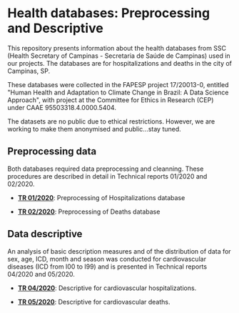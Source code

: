 # Health databases: Preprocessing and Descriptive

This repository presents information about the health databases from SSC (Health Secretary of Campinas - Secretaria de Saúde de Campinas) used in our projects. The databases are for hospitalizations and deaths in the city of Campinas, SP. 

These databases were collected in the FAPESP project 17/20013-0, entitled "Human Health and Adaptation to Climate Change in Brazil: A Data Science Approach", with project at the Committee for Ethics in Research (CEP) under CAAE 95503318.4.0000.5404.

The datasets are no public due to ethical restrictions. However, we are working to make them anonymised and public...stay tuned.

## Preprocessing data

Both databases required data preprocessing and cleanning. These procedures are described in detail in Technical reports 01/2020 and 02/2020.

- [**TR 01/2020**](https://github.com/climate-and-health-datasci-Unicamp/data-health/blob/main/notebooks/TR_01_2020_Preprocessing_SSC_hospitalizations_database.ipynb): Preprocessing of Hospitalizations database

- [**TR 02/2020**](https://github.com/climate-and-health-datasci-Unicamp/data-health/blob/main/notebooks/TR_02_2020_Preprocessing_SSC_deaths_database.ipynb): Preprocessing of Deaths database

## Data descriptive

An analysis of basic description measures and of the distribution of data for sex, age, ICD, month and season was conducted for cardiovascular diseases (ICD from I00 to I99) and is presented in Technical reports 04/2020 and 05/2020.

- [**TR 04/2020**](https://github.com/climate-and-health-datasci-Unicamp/data-health/blob/main/notebooks/TR_04_2020_Descriptive_of_cardiovascular_hospitalizations.ipynb): Descriptive for cardiovascular hospitalizations.

- [**TR 05/2020**](https://github.com/climate-and-health-datasci-Unicamp/data-health/blob/main/notebooks/TR_05_2020_Descriptive_of_cardiovascular_deaths.ipynb): Descriptive for cardiovascular deaths.

